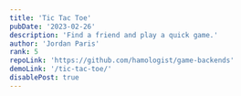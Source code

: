 ```yaml
---
title: 'Tic Tac Toe'
pubDate: '2023-02-26'
description: 'Find a friend and play a quick game.'
author: 'Jordan Paris'
rank: 5
repoLink: 'https://github.com/hamologist/game-backends'
demoLink: '/tic-tac-toe/'
disablePost: true
---
```


